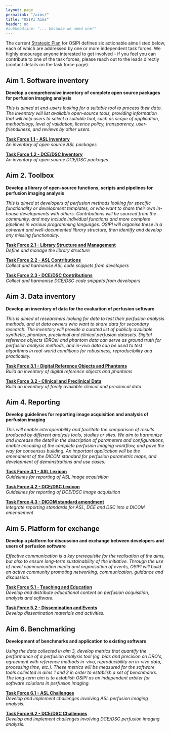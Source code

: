 ```yaml
---
layout: page
permalink: "/aims/"
title: "OSIPI Aims"
header: no
#subheadline: "... because we need one!"
---
```


The current [Strategic Plan](https://drive.google.com/file/d/14XZYB59W2rn5NIMBKEwdzht23WLa3zzN/view) for OSIPI defines six actionable aims listed below, each of which are addressed by one or more independent task forces. We highly encourage anyone interested to get involved - if you feel you can contribute to one of the task forces, please reach out to the leads directly (contact details on the task force page).

**Aim 1. Software inventory**
-----------------------------

**Develop a comprehensive inventory of complete open source packages for perfusion imaging analysis** 

*This is aimed at end-users looking for a suitable tool to process their data. The inventory will list available open-source tools, providing information that will help users to select a suitable tool, such as scope of application, methodology, level of validation, licence policy, transparency, user-friendliness, and reviews by other users.*

   [**Task Force 1.1 - ASL Inventory**](/task-force-1-1/)  
    *An inventory of open source ASL packages*
   
   [**Task Force 1.2 - DCE/DSC Inventory**](/task-force-1-2/)  
    *An inventory of open source DCE/DSC packages*


**Aim 2. Toolbox**
------------------

**Develop a library of open-source functions, scripts and pipelines for perfusion imaging analysis**

*This is aimed at developers of perfusion methods looking for specific functionality or development templates, or who want to share their own in-house developments with others. Contributions will be sourced from the community, and may include individual functions and more complete pipelines in various programming languages. OSIPI will organise these in a coherent and well-documented library structure, then identify and develop any missing functionality.*

   [**Task Force 2.1 - Library Structure and Management**](/task-force-2-1/)  
    *Define and manage the library structure*

   [**Task Force 2.2 - ASL Contributions**](/task-force-2-2/)    
    *Collect and harmonise ASL code snippets from developers*

   [**Task Force 2.3 - DCE/DSC Contributions**](/task-force-2-3/)    
    *Collect and harmonise DCE/DSC code snippets from developers*


**Aim 3. Data inventory**
-------------------------

**Develop an inventory of data for the evaluation of perfusion software** 

*This is aimed at researchers looking for data to test their perfusion analysis methods, and at data owners who want to share data for secondary research. The inventory will provide a curated list of publicly available synthetic, phantom, preclinical and clinical perfusion datasets. Digital reference objects (DROs) and phantom data can serve as ground truth for perfusion analysis methods, and in-vivo data can be used to test algorithms in real-world conditions for robustness, reproducibility and practicality.* 

   [**Task Force 3.1 - Digital Reference Objects and Phantoms**](/task-force-3-1/)   
    *Build an inventory of digital reference objects and phantoms*

   [**Task Force 3.2 - Clinical and Preclinical Data**](/task-force-3-2/)  
    *Build an inventory of freely available clinical and preclinical data*
 

**Aim 4. Reporting**
--------------------

**Develop guidelines for reporting image acquisition and analysis of perfusion imaging**
 
*This will enable interoperability and facilitate the comparison of results produced by different analysis tools, studies or sites. We aim to harmonize and increase the detail in the description of parameters and configurations, enable encoding of the complete perfusion imaging workflow, and pave the way for consensus building. An important application will be the amendment of the DICOM standard for perfusion parametric maps, and development of demonstrations and use cases.* 

   [**Task Force 4.1 - ASL Lexicon**](/task-force-4-1/)  
    *Guidelines for reporting of ASL image acquisition*

   [**Task Force 4.2 - DCE/DSC Lexicon**](/task-force-4-2/)  
    *Guidelines for reporting of DCE/DSC image acquisition*
   
   [**Task Force 4.3 - DICOM standard amendment**](/task-force-4-3/)   
    *Integrate reporting standards for ASL, DCE and DSC into a DICOM amendement*


**Aim 5. Platform for exchange**
--------------------------------

**Develop a platform for discussion and exchange between developers and users of perfusion software**

*Effective communication is a key prerequisite for the realisation of the aims, but also to ensure long-term sustainability of the initiative. Through the use of novel communication media and organisation of events, OSIPI will build an active community promoting networking, communication, guidance and discussion.*

   [**Task Force 5.1 - Teaching and Education**](/task-force-5-1/)   
    *Develop and distribute educational content on perfusion acquisition, analysis and software.*

   [**Task Force 5.2 - Dissemination and Events**](/task-force-5-2/)   
    *Develop dissemination materials and activities.*


**Aim 6. Benchmarking**
-----------------------

**Development of benchmarks and application to existing software**

*Using the data collected in aim 3, develop metrics that quantify the performance of a perfusion analysis tool (eg. bias and precision on DRO's, agreement with reference methods in-vivo, reproducibility on in-vivo data, processing time, etc.). These metrics will be measured for the software tools collected in aims 1 and 2 in order to establish a set of benchmarks. The long-term aim is to establish OSIPI as an independent arbiter for software solutions in perfusion imaging.*

   [**Task Force 6.1 - ASL Challenges**](/task-force-6-1/)   
    *Develop and implement challenges involving ASL perfusion imaging analysis.*

   [**Task Force 6.2 - DCE/DSC Challenges**](/task-force-6-2/)   
    *Develop and implement challenges involving DCE/DSC perfusion imaging analysis.*

